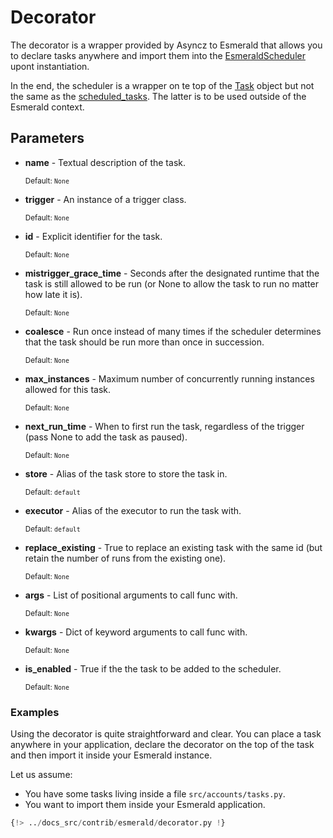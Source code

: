 # Decorator

The decorator is a wrapper provided by Asyncz to Esmerald that allows you to declare tasks
anywhere and import them into the [EsmeraldScheduler](./scheduler.md) upont instantiation.

In the end, the scheduler is a wrapper on te top of the [Task](../../tasks.md) object but not the
same as the [scheduled_tasks](../../schedulers.md#scheduled-tasks). The latter is to be used
outside of the Esmerald context.

## Parameters

* **name** - Textual description of the task.

    <sup>Default: `None`</sup>

* **trigger** - An instance of a trigger class.

    <sup>Default: `None`</sup>

* **id** - Explicit identifier for the task.

    <sup>Default: `None`</sup>

* **mistrigger_grace_time** - Seconds after the designated runtime that the task is still
    allowed to be run (or None to allow the task to run no matter how late it is).

    <sup>Default: `None`</sup>

* **coalesce** - Run once instead of many times if the scheduler determines that the
    task should be run more than once in succession.

    <sup>Default: `None`</sup>

* **max_instances** - Maximum number of concurrently running instances allowed for this
    task.

    <sup>Default: `None`</sup>

* **next_run_time** - When to first run the task, regardless of the trigger (pass
    None to add the task as paused).

    <sup>Default: `None`</sup>

* **store** - Alias of the task store to store the task in.

    <sup>Default: `default`</sup>

* **executor** - Alias of the executor to run the task with.

    <sup>Default: `default`</sup>

* **replace_existing** -  True to replace an existing task with the same id
    (but retain the number of runs from the existing one).

    <sup>Default: `None`</sup>

* **args** - List of positional arguments to call func with.

    <sup>Default: `None`</sup>

* **kwargs** - Dict of keyword arguments to call func with.

    <sup>Default: `None`</sup>

* **is_enabled** -  True if the the task to be added to the scheduler.

    <sup>Default: `None`</sup>

### Examples

Using the decorator is quite straightforward and clear. You can place a task anywhere in your
application, declare the decorator on the top of the task and then import it inside your Esmerald
instance.

Let us assume:

* You have some tasks living inside a file `src/accounts/tasks.py`.
* You want to import them inside your Esmerald application.

```python hl_lines="8 14 20 29-33"
{!> ../docs_src/contrib/esmerald/decorator.py !}
```
